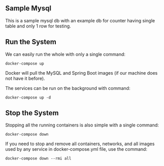 ## Sample Mysql

This is a sample mysql db with an example db for counter having single table and only 1 row for testing.

## Run the System
We can easily run the whole with only a single command:
```
docker-compose up
```
Docker will pull the MySQL and Spring Boot images (if our machine does not have it before).

The services can be run on the background with command:
```
docker-compose up -d
```

## Stop the System
Stopping all the running containers is also simple with a single command:
```
docker-compose down
```
If you need to stop and remove all containers, networks, and all images used by any service in docker-compose.yml file, use the command:
```
docker-compose down --rmi all
```
